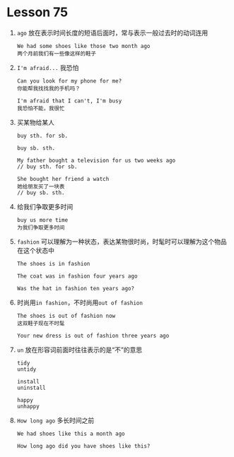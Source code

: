 # Lesson 75

1. `ago` 放在表示时间长度的短语后面时，常与表示一般过去时的动词连用

   ```
   We had some shoes like those two month ago
   两个月前我们有一些像这样的鞋子
   ```

2. `I'm afraid...` 我恐怕

   ```
   Can you look for my phone for me?
   你能帮我找找我的手机吗？

   I'm afraid that I can't, I'm busy
   我恐怕不能，我很忙
   ```

3. 买某物给某人

   ```
   buy sth. for sb.

   buy sb. sth.
   ```

   ```
   My father bought a television for us two weeks ago
   // buy sth. for sb.

   She bought her friend a watch
   她给朋友买了一块表
   // buy sb. sth.
   ```

4. 给我们争取更多时间

   ```
   buy us more time
   为我们争取更多时间
   ```

5. `fashion` 可以理解为一种状态，表达某物很时尚，时髦时可以理解为这个物品在这个状态中

   ```
   The shoes is in fashion

   The coat was in fashion four years ago

   Was the hat in fashion ten years ago?
   ```

6. 时尚用`in fashion`，不时尚用`out of fashion`

   ```
   The shoes is out of fashion now
   这双鞋子现在不时髦

   Your new dress is out of fashion three years ago
   ```

7. `un` 放在形容词前面时往往表示的是“不”的意思

   ```
   tidy
   untidy

   install
   uninstall

   happy
   unhappy
   ```

8. `How long ago` 多长时间之前

   ```
   We had shoes like this a month ago

   How long ago did you have shoes like this?
   ```
